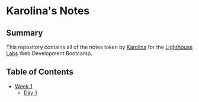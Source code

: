 # Karolina's Notes

## Summary

This repository contains all of the notes taken by [Karolina](https://github.com/karolinaCodes)
for the [Lighthouse Labs](https://www.lighthouselabs.ca/) Web Development Bootcamp.

## Table of Contents

- [Week 1](/Week_1)
  - [Day 1](/Week_1/Day_1)
